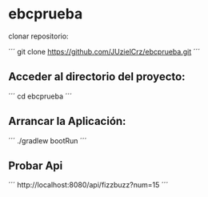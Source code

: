 # ebcprueba

clonar repositorio:

´´´
    git clone https://github.com/JUzielCrz/ebcprueba.git
´´´

## Acceder al directorio del proyecto:
´´´
    cd ebcprueba
´´´

## Arrancar la Aplicación:
´´´
    ./gradlew bootRun
´´´


## Probar Api 

´´´
   http://localhost:8080/api/fizzbuzz?num=15
´´´